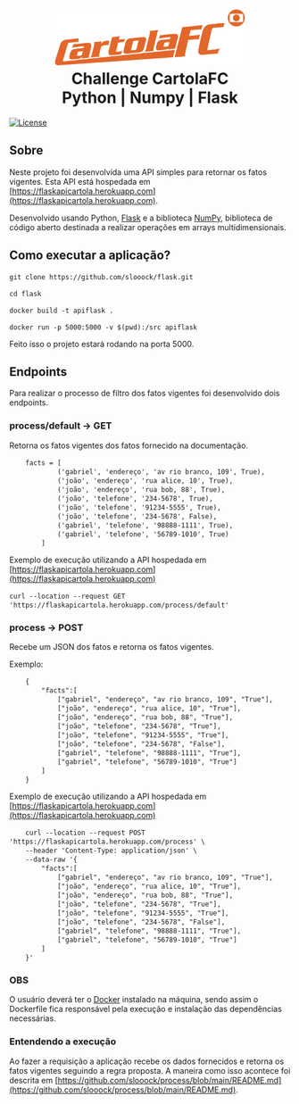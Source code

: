 <h1 align="center">
    <img alt="Agility" src="images/cartola-fc-logo.png" height="100px" />
    <br>Challenge CartolaFC<br/>
    Python | Numpy | Flask
</h1>

<p align="center">

<a href="https://packagist.org/packages/laravel/framework"><img src="https://poser.pugx.org/laravel/framework/license.svg" alt="License"></a>

</p>

## Sobre

Neste projeto foi desenvolvida uma API simples para retornar os fatos vigentes. Esta API está hospedada em [https://flaskapicartola.herokuapp.com](https://flaskapicartola.herokuapp.com).

Desenvolvido usando Python, [Flask](https://flask.palletsprojects.com/en/2.0.x/) e a biblioteca [NumPy](https://numpy.org/), biblioteca de código aberto destinada a realizar operações em arrays multidimensionais.

## Como executar a aplicação?

```
git clone https://github.com/slooock/flask.git
```

```
cd flask
```

```
docker build -t apiflask .
```

```
docker run -p 5000:5000 -v $(pwd):/src apiflask
```

Feito isso o projeto estará rodando na porta 5000.

## Endpoints

Para realizar o processo de filtro dos fatos vigentes foi desenvolvido dois endpoints.

### process/default -> GET

Retorna os fatos vigentes dos fatos fornecido na documentação.

```
    facts = [
            ('gabriel', 'endereço', 'av rio branco, 109', True),
            ('joão', 'endereço', 'rua alice, 10', True),
            ('joão', 'endereço', 'rua bob, 88', True),
            ('joão', 'telefone', '234-5678', True),
            ('joão', 'telefone', '91234-5555', True),
            ('joão', 'telefone', '234-5678', False),
            ('gabriel', 'telefone', '98888-1111', True),
            ('gabriel', 'telefone', '56789-1010', True)
        ]
```

Exemplo de execução utilizando a API hospedada em [https://flaskapicartola.herokuapp.com](https://flaskapicartola.herokuapp.com)

```
curl --location --request GET 'https://flaskapicartola.herokuapp.com/process/default'
```

### process -> POST

Recebe um JSON dos fatos e retorna os fatos vigentes.

Exemplo:

```
    {
        "facts":[
            ["gabriel", "endereço", "av rio branco, 109", "True"],
            ["joão", "endereço", "rua alice, 10", "True"],
            ["joão", "endereço", "rua bob, 88", "True"],
            ["joão", "telefone", "234-5678", "True"],
            ["joão", "telefone", "91234-5555", "True"],
            ["joão", "telefone", "234-5678", "False"],
            ["gabriel", "telefone", "98888-1111", "True"],
            ["gabriel", "telefone", "56789-1010", "True"]
        ]
    }
```

Exemplo de execução utilizando a API hospedada em [https://flaskapicartola.herokuapp.com](https://flaskapicartola.herokuapp.com)

```
    curl --location --request POST 'https://flaskapicartola.herokuapp.com/process' \
    --header 'Content-Type: application/json' \
    --data-raw '{
        "facts":[
            ["gabriel", "endereço", "av rio branco, 109", "True"],
            ["joão", "endereço", "rua alice, 10", "True"],
            ["joão", "endereço", "rua bob, 88", "True"],
            ["joão", "telefone", "234-5678", "True"],
            ["joão", "telefone", "91234-5555", "True"],
            ["joão", "telefone", "234-5678", "False"],
            ["gabriel", "telefone", "98888-1111", "True"],
            ["gabriel", "telefone", "56789-1010", "True"]
        ]
    }'
```

### OBS

O usuário deverá ter o [Docker](https://www.docker.com/) instalado na máquina, sendo assim o Dockerfile fica responsável pela execução e instalação das dependências necessárias.

### Entendendo a execução

Ao fazer a requisição a aplicação recebe os dados fornecidos e retorna os fatos vigentes seguindo a regra proposta. A maneira como isso acontece foi descrita em [https://github.com/slooock/process/blob/main/README.md](https://github.com/slooock/process/blob/main/README.md).
